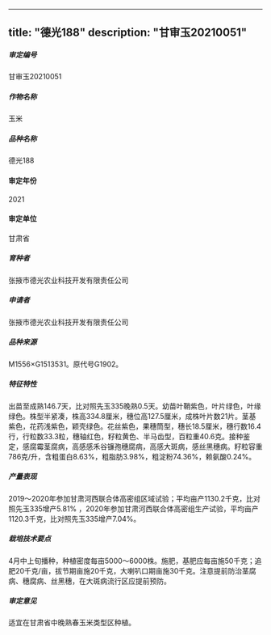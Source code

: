
---
title: "德光188"
description: "甘审玉20210051"
---
##### 审定编号 
甘审玉20210051

##### 作物名称
玉米

##### 品种名称
德光188

#### 审定年份
2021	

#### 审定单位
甘肃省

##### 育种者
张掖市德光农业科技开发有限责任公司　

##### 申请者
张掖市德光农业科技开发有限责任公司　

##### 品种来源
M1556×G1513531。原代号G1902。

##### 特征特性
出苗至成熟146.7天，比对照先玉335晚熟0.5天。幼苗叶鞘紫色，叶片绿色，叶缘绿色。株型半紧凑，株高334.8厘米，穗位高127.5厘米，成株叶片数21片。茎基紫色，花药浅紫色，颖壳绿色。花丝紫色，果穗筒型，穗长18.5厘米，穗行数16.4行，行粒数33.3粒，穗轴红色，籽粒黄色、半马齿型，百粒重40.6克。接种鉴定，感腐霉茎腐病，高感感禾谷镰孢穗腐病，高感大斑病，感丝黑穗病。籽粒容重786克/升，含粗蛋白8.63%，粗脂肪3.98%，粗淀粉74.36%，赖氨酸0.24%。

##### 产量表现
2019～2020年参加甘肃河西联合体高密组区域试验；平均亩产1130.2千克，比对照先玉335增产5.81% ，2020年参加甘肃河西联合体高密组生产试验，平均亩产1120.3千克，比对照先玉335增产7.04%。

##### 栽培技术要点
4月中上旬播种，种植密度每亩5000～6000株。施肥，基肥应每亩施50千克；追肥20千克/亩，拔节期亩施20千克，大喇叭口期亩施30千克。注意提前防治茎腐病、穗腐病、丝黑穗，在大斑病流行区应提前预防。

##### 审定意见
适宜在甘肃省中晚熟春玉米类型区种植。


